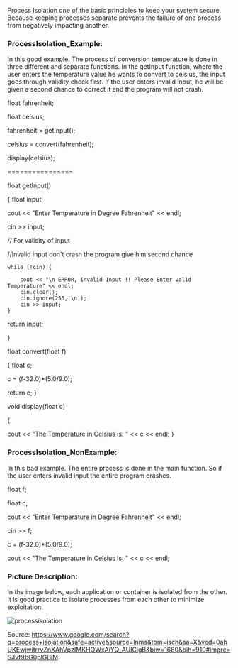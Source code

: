 

Process Isolation one of the basic principles to keep your system secure. Because keeping processes separate prevents the failure of one process from negatively impacting another.

### ProcessIsolation_Example:
In this good example. The process of conversion temperature is done in three different and separate functions.
In the getInput function, where the user enters the temperature value he wants to convert to celsius, the input goes through validity check first. If the user enters invalid input, he will be given a second chance to correct it and the program will not crash.

float fahrenheit;

float celsius;

fahrenheit = getInput();

celsius = convert(fahrenheit);

display(celsius);

================

float getInput()

{
float input;

cout << "Enter Temperature in Degree Fahrenheit" << endl;

cin >> input;

// For validity of input

//Invalid input don't crash the program give him second chance

    while (!cin) {
    
        cout << "\n ERROR, Invalid Input !! Please Enter valid Temperature" << endl;
        cin.clear();
        cin.ignore(256,'\n');
        cin >> input;
    }

return input;

}

float convert(float f)

{
float c;

c = (f-32.0)*(5.0/9.0);

return c;
}

void display(float c)

{

   cout << "The Temperature in Celsius is: " << c << endl;
}

### ProcessIsolation_NonExample:
In this bad example. The entire process is done in the main function. So if the user enters invalid input the entire program crashes.

float f;

float c;

cout << "Enter Temperature in Degree Fahrenheit" << endl;

cin >> f;

c = (f-32.0)*(5.0/9.0);

cout << "The Temperature in Celsius is: " << c << endl;

### Picture Description:

In the image below, each application or container is isolated from the other. It is good practice to isolate processes from each other to minimize exploitation. 


![processisolation](https://user-images.githubusercontent.com/31521112/32200338-bd90d166-bd96-11e7-891d-7085e299bcfa.png)


Source:
https://www.google.com/search?q=process+isolation&safe=active&source=lnms&tbm=isch&sa=X&ved=0ahUKEwjwitrrvZnXAhVpzIMKHQWxAiYQ_AUICigB&biw=1680&bih=910#imgrc=SJvf9bG0plGBiM:
